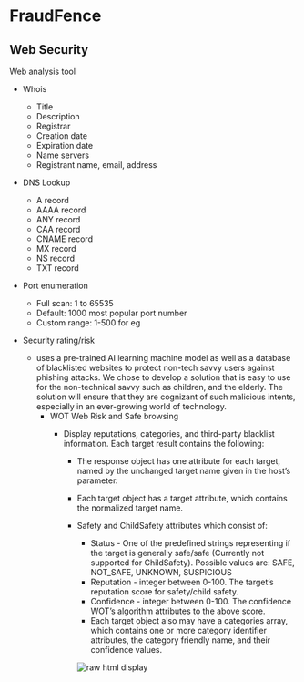 # FraudFence
## Web Security

Web analysis tool 

- Whois
  - Title
  - Description
  - Registrar
  - Creation date
  - Expiration date
  - Name servers
  - Registrant name, email, address
- DNS Lookup
  - A record
  - AAAA record
  - ANY record
  - CAA record
  - CNAME record
  - MX record
  - NS record
  - TXT record
- Port enumeration
  - Full scan: 1 to 65535
  - Default: 1000 most popular port number
  - Custom range: 1-500 for eg

- Security rating/risk
  - uses a pre-trained AI learning machine model as well as a database of blacklisted websites to protect non-tech savvy users against phishing attacks. We chose to develop a solution that is easy to use for the non-technical savvy such as children, and the elderly. The solution will ensure that they are cognizant of such malicious intents, especially in an ever-growing world of technology.
    - WOT Web Risk and Safe browsing
      - Display reputations, categories, and third-party blacklist information. Each target result contains the following:

        - The response object has one attribute for each target, named by the unchanged target name given in the host’s parameter.

        - Each target object has a target attribute, which contains the normalized target name.

        - Safety and ChildSafety attributes which consist of:

            - Status - One of the predefined strings representing if the target is generally safe/safe (Currently not supported for ChildSafety). Possible values are: SAFE, NOT_SAFE, UNKNOWN, SUSPICIOUS
            - Reputation - integer between 0-100. The target’s reputation score for safety/child safety.
            - Confidence - integer between 0-100. The confidence WOT’s algorithm attributes to the above score.
            - Each target object also may have a categories array, which contains one or more category identifier attributes, the category friendly name, and their confidence values.
            
            ![raw html display](https://user-images.githubusercontent.com/59412437/222772375-6d004d2d-87ff-46b3-9a1f-8b653f17f72d.png)

